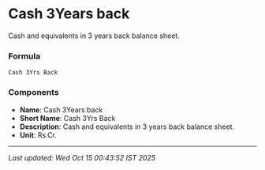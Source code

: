 # Cash 3Years back
Cash and equivalents in 3 years back balance sheet.

### Formula
```text
Cash 3Yrs Back
```


### Components
- **Name**: Cash 3Years back
- **Short Name**: Cash 3Yrs Back
- **Description**: Cash and equivalents in 3 years back balance sheet.
- **Unit**: Rs.Cr.

---
*Last updated: Wed Oct 15 00:43:52 IST 2025*
